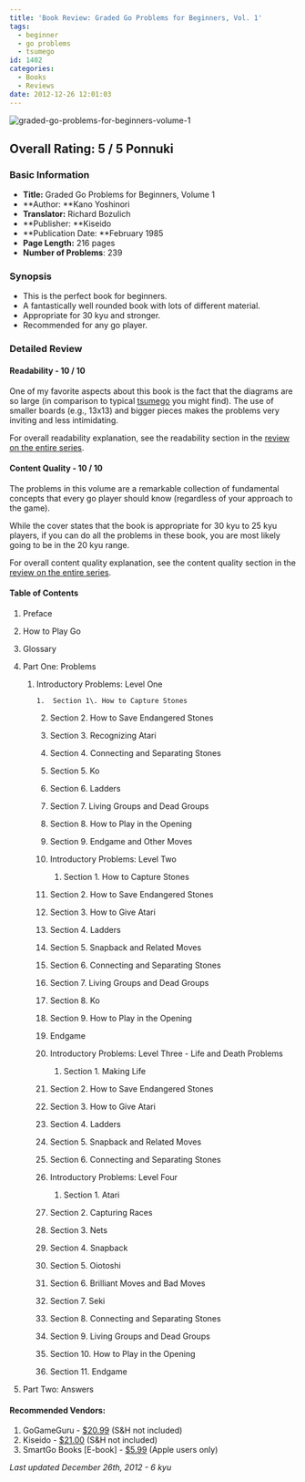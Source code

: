 ```yaml
---
title: 'Book Review: Graded Go Problems for Beginners, Vol. 1'
tags:
  - beginner
  - go problems
  - tsumego
id: 1402
categories:
  - Books
  - Reviews
date: 2012-12-26 12:01:03
---
```


![graded-go-problems-for-beginners-volume-1](http://www.bengozen.com/wp-content/uploads/2012/12/graded-go-problems-for-beginners-volume-1.jpg)

## Overall Rating: 5 / 5 Ponnuki

### Basic Information

*   **Title:** Graded Go Problems for Beginners, Volume 1
*   **Author: **Kano Yoshinori
*   **Translator:** Richard Bozulich
*   **Publisher: **Kiseido
*   **Publication Date: **February 1985
*   **Page Length:** 216 pages
*   **Number of Problems**: 239

### Synopsis

*   This is the perfect book for beginners.
*   A fantastically well rounded book with lots of different material.
*   Appropriate for 30 kyu and stronger.
*   Recommended for any go player.
<!--more-->

### Detailed Review

#### Readability - 10 / 10

One of my favorite aspects about this book is the fact that the diagrams are so large (in comparison to typical [tsumego](http://senseis.xmp.net/?Tsumego) you might find). The use of smaller boards (e.g., 13x13) and bigger pieces makes the problems very inviting and less intimidating.

For overall readability explanation, see the readability section in the [review on the entire series](http://www.bengozen.com/book-review-graded-go-problems-for-beginners-series/ "Book Review: Graded Go Problems for Beginners Series").

#### Content Quality - 10 / 10

The problems in this volume are a remarkable collection of fundamental concepts that every go player should know (regardless of your approach to the game).

While the cover states that the book is appropriate for 30 kyu to 25 kyu players, if you can do all the problems in these book, you are most likely going to be in the 20 kyu range.

For overall content quality explanation, see the content quality section in the [review on the entire series](http://www.bengozen.com/book-review-graded-go-problems-for-beginners-series/ "Book Review: Graded Go Problems for Beginners Series").

#### Table of Contents

1.  Preface
2.  How to Play Go
3.  Glossary
4.  Part One: Problems

    1.  Introductory Problems: Level One

            1.  Section 1\. How to Capture Stones
        2.  Section 2\. How to Save Endangered Stones
        3.  Section 3\. Recognizing Atari
        4.  Section 4\. Connecting and Separating Stones
        5.  Section 5\. Ko
        6.  Section 6\. Ladders
        7.  Section 7\. Living Groups and Dead Groups
        8.  Section 8\. How to Play in the Opening
        9.  Section 9\. Endgame and Other Moves

        2.  Introductory Problems: Level Two

            1.  Section 1\. How to Capture Stones
        2.  Section 2\. How to Save Endangered Stones
        3.  Section 3\. How to Give Atari
        4.  Section 4\. Ladders
        5.  Section 5\. Snapback and Related Moves
        6.  Section 6\. Connecting and Separating Stones
        7.  Section 7\. Living Groups and Dead Groups
        8.  Section 8\. Ko
        9.  Section 9\. How to Play in the Opening
        10.  Endgame

        3.  Introductory Problems: Level Three - Life and Death Problems

            1.  Section 1\. Making Life
        2.  Section 2\. How to Save Endangered Stones
        3.  Section 3\. How to Give Atari
        4.  Section 4\. Ladders
        5.  Section 5\. Snapback and Related Moves
        6.  Section 6\. Connecting and Separating Stones

        4.  Introductory Problems: Level Four

            1.  Section 1\. Atari
        2.  Section 2\. Capturing Races
        3.  Section 3\. Nets
        4.  Section 4\. Snapback
        5.  Section 5\. Oiotoshi
        6.  Section 6\. Brilliant Moves and Bad Moves
        7.  Section 7\. Seki
        8.  Section 8\. Connecting and Separating Stones
        9.  Section 9\. Living Groups and Dead Groups
        10.  Section 10\. How to Play in the Opening
        11.  Section 11\. Endgame

5.  Part Two: Answers

#### Recommended Vendors:

1.  GoGameGuru - [$20.99](http://shop.gogameguru.com/graded-go-problems-for-beginners-volume-1/?acc=e4da3b7fbbce2345d7772b0674a318d5) (S&amp;H not included)
2.  Kiseido - [$21.00](http://kiseido.com/go_books.htm) (S&amp;H not included)
3.  SmartGo Books [E-book] - [$5.99](https://itunes.apple.com/app/smartgo-books/id428149193?mt=8 "SmartGo Books App Download") (Apple users only)

_Last updated December 26th, 2012 - 6 kyu_